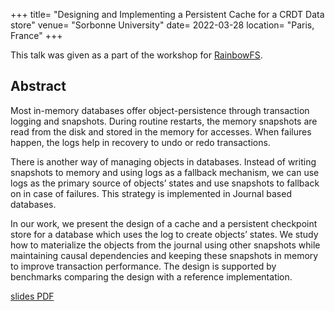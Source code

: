 +++
title= "Designing and Implementing a Persistent Cache for a CRDT Data store"
venue= "Sorbonne University"
date= 2022-03-28
location= "Paris, France"
+++

This talk was given as a part of the workshop for [RainbowFS](https://rainbowfs.gitlabpages.inria.fr/final-workshop/). 

## Abstract

Most in-memory databases offer object-persistence through transaction logging and snapshots. During routine restarts, the memory snapshots are read from the disk and stored in the memory for accesses. When failures happen, the logs help in recovery to undo or redo transactions.

There is another way of managing objects in databases. Instead of writing snapshots to memory and using logs as a fallback mechanism, we can use logs as the primary source of objects’ states and use snapshots to fallback on in case of failures. This strategy is implemented in Journal based databases.

In our work, we present the design of a cache and a persistent checkpoint store for a database which uses the log to create objects’ states. We study how to materialize the objects from the journal using other snapshots while maintaining causal dependencies and keeping these snapshots in memory to improve transaction performance. The design is supported by benchmarks comparing the design with a reference implementation. 

[slides PDF](/talk/slides/RainbowFS.pdf)